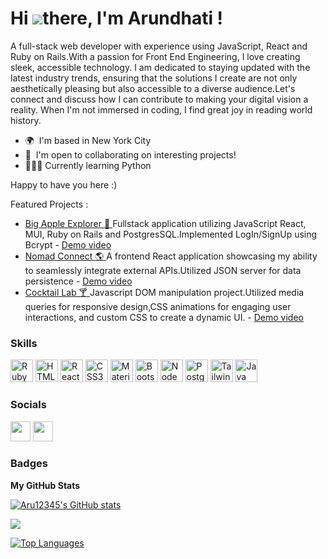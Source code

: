 Hi ![](https://user-images.githubusercontent.com/18350557/176309783-0785949b-9127-417c-8b55-ab5a4333674e.gif)there, I'm Arundhati !
===================================================================================================================================


A full-stack web developer with experience using JavaScript, React and Ruby on Rails.With a passion for Front End Engineering, I love creating sleek, accessible technology.
I am dedicated to staying updated with the latest industry trends, ensuring that the solutions I create are not only aesthetically pleasing but also accessible to a diverse audience.Let's connect and discuss how I can contribute to making your digital vision a reality.
When I'm not immersed in coding, I find great joy in reading world history.

* 🌍  I'm based in New York City
* 🤝  I'm open to collaborating on interesting projects!
* 👩🏻‍💻  Currently learning Python


Happy to have you here :)

Featured Projects :
<ul>
<li><a href="https://github.com/Aru12345/capstone">Big Apple Explorer 🍎 </a>Fullstack application utilizing JavaScript React, MUI, Ruby on Rails and PostgresSQL.Implemented LogIn/SignUp using Bcrypt - <a href="https://www.youtube.com/watch?v=Rg3GBEAtnic"> Demo video</a></li>
<li><a href="https://github.com/Aru12345/travelplanner">Nomad Connect 🌎 </a> A frontend React application showcasing my ability to seamlessly integrate external APIs.Utilized JSON server for data persistence - <a href="https://www.youtube.com/watch?v=JUdgY7_-qyI"> Demo video</a></li>
<li><a href="https://github.com/Aru12345/CocktailLab">Cocktail Lab 🍸 </a> Javascript DOM manipulation project.Utilized media queries for responsive design,CSS animations for engaging user interactions, and custom CSS to create a dynamic UI. - <a href="https://www.youtube.com/watch?v=WDGpsNKszWU"> Demo video</a></li>

</ul>

### Skills

<p align="left">
<a href="https://www.ruby-lang.org/en/" target="_blank" rel="noreferrer"><img src="https://raw.githubusercontent.com/danielcranney/readme-generator/main/public/icons/skills/ruby-colored.svg" width="36" height="36" alt="Ruby" /></a>
<a href="https://developer.mozilla.org/en-US/docs/Glossary/HTML5" target="_blank" rel="noreferrer"><img src="https://raw.githubusercontent.com/danielcranney/readme-generator/main/public/icons/skills/html5-colored.svg" width="36" height="36" alt="HTML5" /></a>
<a href="https://reactjs.org/" target="_blank" rel="noreferrer"><img src="https://raw.githubusercontent.com/danielcranney/readme-generator/main/public/icons/skills/react-colored.svg" width="36" height="36" alt="React" /></a>
<a href="https://www.w3.org/TR/CSS/#css" target="_blank" rel="noreferrer"><img src="https://raw.githubusercontent.com/danielcranney/readme-generator/main/public/icons/skills/css3-colored.svg" width="36" height="36" alt="CSS3" /></a>
<a href="https://mui.com/" target="_blank" rel="noreferrer"><img src="https://raw.githubusercontent.com/danielcranney/readme-generator/main/public/icons/skills/materialui-colored.svg" width="36" height="36" alt="Material UI" /></a>
<a href="https://getbootstrap.com/" target="_blank" rel="noreferrer"><img src="https://raw.githubusercontent.com/danielcranney/readme-generator/main/public/icons/skills/bootstrap-colored.svg" width="36" height="36" alt="Bootstrap" /></a>
<a href="https://nodejs.org/en/" target="_blank" rel="noreferrer"><img src="https://raw.githubusercontent.com/danielcranney/readme-generator/main/public/icons/skills/nodejs-colored.svg" width="36" height="36" alt="NodeJS" /></a>
<a href="https://www.postgresql.org/" target="_blank" rel="noreferrer"><img src="https://raw.githubusercontent.com/danielcranney/readme-generator/main/public/icons/skills/postgresql-colored.svg" width="36" height="36" alt="PostgreSQL" /></a>
<a href="https://tailwindcss.com/" target="_blank" rel="noreferrer"><img src="https://yt3.googleusercontent.com/ikv41jMTr1uHGdILrJhvbfVJcDt4oqhwApKX37TjAleF_cRPbF2W-waj7uMnS5JySvnlvAlTCg=s900-c-k-c0x00ffffff-no-rj" width="36" height="36" alt="Tailwind" /></a>
<a href="https://www.java.com/en/" target="_blank" rel="noreferrer"><img src="https://brandslogos.com/wp-content/uploads/images/large/java-logo-1.png" width="36" height="36" alt="Java" /></a>
</p>


### Socials

<p align="left"> <a href="https://www.github.com/Aru12345" target="_blank" rel="noreferrer"><img src="https://raw.githubusercontent.com/danielcranney/readme-generator/main/public/icons/socials/github.svg" width="32" height="32" /></a> <a href="http://www.medium.com/@arundhatiraicar12" target="_blank" rel="noreferrer"><img src="https://raw.githubusercontent.com/danielcranney/readme-generator/main/public/icons/socials/medium.svg" width="32" height="32" /></a></p>

### Badges

<b>My GitHub Stats</b>

<a href="http://www.github.com/Aru12345"><img src="https://github-readme-stats.vercel.app/api?username=Aru12345&show_icons=true&hide=&count_private=true&title_color=ffffff&text_color=ffffff&icon_color=0891b2&bg_color=1c1917&hide_border=true&show_icons=true" alt="Aru12345's GitHub stats" /></a>

<a href="http://www.github.com/Aru12345"><img src="https://github-readme-streak-stats.herokuapp.com/?user=Aru12345&stroke=ffffff&background=1c1917&ring=ffffff&fire=ffffff&currStreakNum=ffffff&currStreakLabel=ffffff&sideNums=ffffff&sideLabels=ffffff&dates=ffffff&hide_border=true" /></a>


<a href="https://github.com/Aru12345" align="left"><img src="https://github-readme-stats.vercel.app/api/top-langs/?username=Aru12345&langs_count=10&title_color=ffffff&text_color=ffffff&icon_color=0891b2&bg_color=1c1917&hide_border=true&locale=en&custom_title=Top%20%Languages" alt="Top Languages" /></a>
